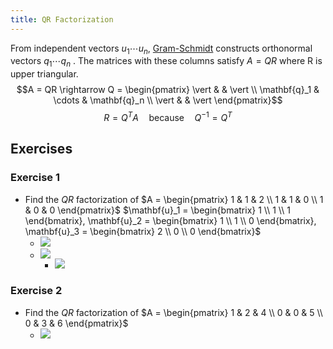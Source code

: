 ```yaml
---
title: QR Factorization
---
```


From independent vectors $u_1 \cdots u_n$, [Gram-Schmidt](/matrices-and-linear-transformations/gram-schmidt-processes) constructs orthonormal vectors $q_1 \cdots q_n$ .
The matrices with these columns satisfy $A=QR$ where R is upper triangular.
$$A = QR \rightarrow Q = \begin{pmatrix} \vert & & \vert \\ \mathbf{q}_1 & \cdots & \mathbf{q}_n \\ \vert & & \vert \end{pmatrix}$$
$$R = Q^T A \quad \text{because} \quad Q^{-1} = Q^T$$
## Exercises
### Exercise 1
- Find the $QR$ factorization of $A = \begin{pmatrix} 1 & 1 & 2 \\ 1 & 1 & 0 \\ 1 & 0 & 0 \end{pmatrix}$ $\mathbf{u}_1 = \begin{bmatrix} 1 \\ 1 \\ 1 \end{bmatrix}, \mathbf{u}_2 = \begin{bmatrix} 1 \\ 1 \\ 0 \end{bmatrix}, \mathbf{u}_3 = \begin{bmatrix} 2 \\ 0 \\ 0 \end{bmatrix}$
	- ![](../attachments/cleanshot-2025-03-25-at-1231052x.png)
	- ![](../attachments/cleanshot-2025-03-25-at-1231212x.png)
		- ![](../attachments/cleanshot-2025-03-25-at-1231512x.png)
### Exercise 2
- Find the $QR$ factorization of $A = \begin{pmatrix} 1 & 2 & 4 \\ 0 & 0 & 5 \\ 0 & 3 & 6 \end{pmatrix}$
	- ![](../attachments/cleanshot-2025-03-25-at-1236112x.png)
